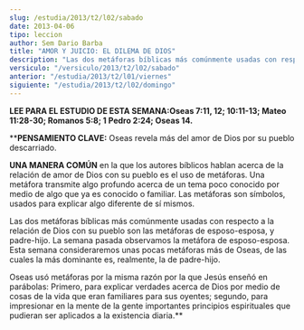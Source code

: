```yaml
---
slug: /estudia/2013/t2/l02/sabado
date: 2013-04-06
tipo: leccion
author: Sem Dario Barba
title: "AMOR Y JUICIO: EL DILEMA DE DIOS"
description: "Las dos metáforas bíblicas más comúnmente usadas con respecto a la relación de Dios con su pueblo son las metáforas de esposo-esposa, y padre-hijo. La semana pasada observamos la metáfora de esposo-esposa. Esta semana consideraremos unas pocas metáforas más de Oseas, de las cuales la más dominante es, realmente, la de padre-hijo."
versiculo: "/versiculo/2013/t2/l02/sabado"
anterior: "/estudia/2013/t2/l01/viernes"
siguiente: "/estudia/2013/t2/l02/domingo"
---
```


**LEE PARA EL ESTUDIO DE ESTA SEMANA:Oseas 7:11, 12; 10:11-13; Mateo 11:28-30; Romanos 5:8; 1 Pedro 2:24; Oseas 14.**

 ****PENSAMIENTO CLAVE:** Oseas revela más del amor de Dios por su pueblo descarriado.

**UNA MANERA COMÚN** en la que los autores bíblicos hablan acerca de la relación de amor de Dios con su pueblo es el uso de metáforas. Una metáfora transmite algo profundo acerca de un tema poco conocido por medio de algo que ya es conocido o familiar. Las metáforas son símbolos, usados para explicar algo diferente de sí mismos.

 Las dos metáforas bíblicas más comúnmente usadas con respecto a la relación de Dios con su pueblo son las metáforas de esposo-esposa, y padre-hijo. La semana pasada observamos la metáfora de esposo-esposa. Esta semana consideraremos unas pocas metáforas más de Oseas, de las cuales la más dominante es, realmente, la de padre-hijo.

 Oseas usó metáforas por la misma razón por la que Jesús enseñó en parábolas: Primero, para explicar verdades acerca de Dios por medio de cosas de la vida que eran familiares para sus oyentes; segundo, para impresionar en la mente de la gente importantes principios espirituales que pudieran ser aplicados a la existencia diaria.**

